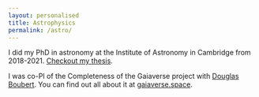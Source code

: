 ```yaml
---
layout: personalised
title: Astrophysics
permalink: /astro/
---
```


I did my PhD in astronomy at the Institute of Astronomy in Cambridge from 2018-2021. [Checkout my thesis](https://www.repository.cam.ac.uk/items/f80fe053-206b-4911-adc3-d893a191ad34).

I was co-PI of the Completeness of the Gaiaverse project with [Douglas Boubert](https://www.douglasboubert.com/). You can find out all about it at [gaiaverse.space](https://www.gaiaverse.space/).
